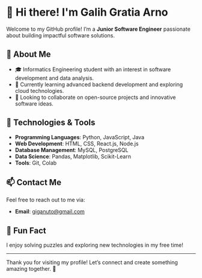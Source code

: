 # 👋 Hi there! I'm Galih Gratia Arno  
Welcome to my GitHub profile! I’m a **Junior Software Engineer** passionate about building impactful software solutions.

## 🚀 About Me
- 🎓 Informatics Engineering student with an interest in software development and data analysis.
- 🌱 Currently learning advanced backend development and exploring cloud technologies.
- 👯 Looking to collaborate on open-source projects and innovative software ideas.

## 🔧 Technologies & Tools
- **Programming Languages**: Python, JavaScript, Java  
- **Web Development**: HTML, CSS, React.js, Node.js  
- **Database Management**: MySQL, PostgreSQL  
- **Data Science**: Pandas, Matplotlib, Scikit-Learn  
- **Tools**: Git, Colab 

## 📫 Contact Me
Feel free to reach out to me via:
- **Email**: giganuto@gmail.com


## 🌱 Fun Fact
I enjoy solving puzzles and exploring new technologies in my free time!

---

Thank you for visiting my profile! Let’s connect and create something amazing together. 🚀
